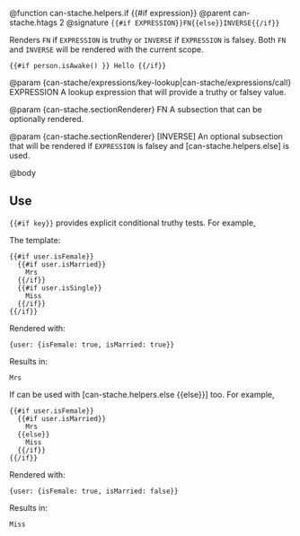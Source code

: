 @function can-stache.helpers.if {{#if expression}}
@parent can-stache.htags 2
@signature `{{#if EXPRESSION}}FN{{else}}INVERSE{{/if}}`

Renders `FN` if `EXPRESSION` is truthy or `INVERSE` if `EXPRESSION`
is falsey. Both `FN` and `INVERSE` will be rendered with the
current scope.

```
{{#if person.isAwake() }} Hello {{/if}}
```

@param {can-stache/expressions/key-lookup|can-stache/expressions/call} EXPRESSION A lookup expression that will provide a truthy or falsey value.

@param {can-stache.sectionRenderer} FN A subsection that can be optionally rendered.

@param {can-stache.sectionRenderer} [INVERSE] An optional subsection that will be rendered
if `EXPRESSION` is falsey and [can-stache.helpers.else] is used.

@body

## Use

`{{#if key}}` provides explicit conditional truthy tests. For example,

The template:

    {{#if user.isFemale}}
      {{#if user.isMarried}}
        Mrs
      {{/if}}
      {{#if user.isSingle}}
        Miss
      {{/if}}
    {{/if}}

Rendered with:

    {user: {isFemale: true, isMarried: true}}

Results in:

    Mrs

If can be used with [can-stache.helpers.else {{else}}] too. For example,

    {{#if user.isFemale}}
      {{#if user.isMarried}}
        Mrs
      {{else}}
        Miss
      {{/if}}
    {{/if}}

Rendered with:

    {user: {isFemale: true, isMarried: false}}

Results in:

    Miss
